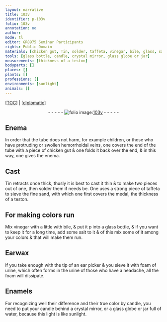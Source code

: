 ```yaml
---
layout: narrative
title: 103v
identifier: p-103v
folio: 103v
annotation: no
author:
mode: tl
editor: GR8975 Seminar Participants
rights: Public Domain
materials: [chicken gut, Tin, solder, taffeta, vinegar, bile, glass, salt, Earwax, urine, Enamels, crystal, water]
tools: [glass bottle, candle, crystal mirror, glass globe or jar]
measurements: [thickness of a teston]
bodyparts: []
places: []
plants: []
professions: []
environments: [sunlight]
animals: []
---
```


 <p><a href="{{ site.baseurl }}/translation/">[TOC]</a> | <a href="{{ site.baseurl }}/texts/p-103v_tc/" target="_blank">[diplomatic]</a></p><div class="folio" align="center">- - - - - <a href="http://gallica.bnf.fr/ark:/12148/btv1b10500001g/f212.image" target="_blank"><img src="https://cu-mkp.github.io/2017-workshop-edition/assets/photo-icon.png" alt="folio image: " style="display:inline-block; margin-bottom:-3px;"/>103v</a> - - - - - </div>  
  

## Enema

 
 In order that the tube does not harm, for example children, or those who have protruding or swollen hemorrhoidal veins, one covers the end of the tube with a piece of <span class="m">chicken gut</span> & one folds it back over the end, & in this way, one gives the enema.
 
 
  

## Cast

 
 <span class="m">Tin</span> retracts once thick, thusly it is best to cast it thin & to make two pieces out of one, then <span class="m">solder</span> <span class="add">them</span> if needs be. One uses a strong piece of <span class="m">taffeta</span> to sieve the fine sand, with which one first covers the medal, the <span class="ms">thickness of a <span class="cn">teston</span></span>.
 
 
  

## For making colors run

 
 Mix <span class="m">vinegar</span> <span class="del">with</span> a little with <span class="m">bile</span>, & put it <span class="del">p</span> into a <span class="tl"><span class="m">glass</span> bottle</span>, & if you want to keep it for a long time, add some <span class="m">salt</span> to it & of this mix some of it among your colors & that will make them run.
 
 
  

## <span class="m">Earwax</span>

 
 If you take enough with the tip of an ear picker & you sieve it with foam of <span class="m">urine</span>, which often forms in <span class="sup">the <span class="m">urine</span></span> of those who have a headache, all the foam will dissipate.
 
 
  

## <span class="m">Enamels</span>

 
 For recognizing well their difference and their true color by <span class="tl">candle</span>, you need to put your <span class="tl">candle</span> behind a <span class="tl"><span class="m">crystal</span> mirror</span>, or a <span class="tl"><span class="m">glass</span> globe or jar</span> full of <span class="m">water</span>, because this light is like <span class="env">sunlight</span>.
 
 